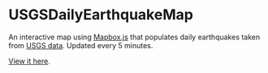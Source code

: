 # USGSDailyEarthquakeMap
An interactive map using [Mapbox.js](https://www.mapbox.com/mapbox.js/api/v3.1.1/) that populates daily earthquakes taken from [USGS data](https://earthquake.usgs.gov/earthquakes/feed/v1.0/geojson.php). Updated every 5 minutes.

[View it here](https://ktndwn.github.io/USGSDailyEarthquakeMap/).
